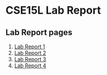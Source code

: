 # CSE15L Lab Report
## Lab Report pages
1. [Lab Report 1](https://PaulLai1022.github.io/cse15l-lab-reports/lab-report-1-week-2.html)
2. [Lab Report 2](https://PaulLai1022.github.io/cse15l-lab-reports/lab-report-2-week-4.html)
3. [Lab Report 3](https://PaulLai1022.github.io/cse15l-lab-reports/lab-report-3-week-6.html)
4. [Lab Report 4](https://PaulLai1022.github.io/cse15l-lab-reports/lab-report-4-week-8.html)
